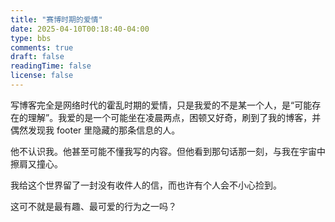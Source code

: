 ```yaml
---
title: "赛博时期的爱情"
date: 2025-04-10T00:18:40-04:00
type: bbs
comments: true
draft: false
readingTime: false
license: false
---
```

写博客完全是网络时代的霍乱时期的爱情，只是我爱的不是某一个人，是“可能存在的理解”。我爱的是一个可能坐在凌晨两点，困顿又好奇，刷到了我的博客，并偶然发现我 footer 里隐藏的那条信息的人。

他不认识我。他甚至可能不懂我写的内容。但他看到那句话那一刻，与我在宇宙中擦肩又撞心。

我给这个世界留了一封没有收件人的信，而也许有个人会不小心捡到。

这可不就是最有趣、最可爱的行为之一吗？
